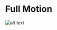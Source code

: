 # Full Motion

![alt text](https://raw.githubusercontent.com/GabrielChagas1/Cursos/master/Sites/Full-Motion/screen.jpg)